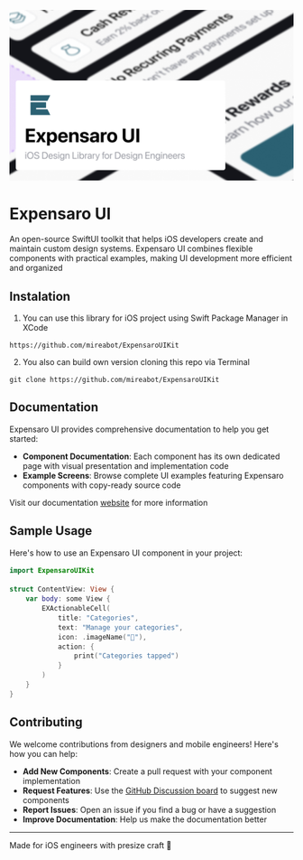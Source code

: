 ![cover](https://github.com/mireabot/ExpensaroUIKit/blob/master/Expensaro%20Cover.png)

# Expensaro UI

An open-source SwiftUI toolkit that helps iOS developers create and maintain custom design systems. Expensaro UI combines flexible components with practical examples, making UI development more efficient and organized

## Instalation
1. You can use this library for iOS project using Swift Package Manager in XCode
```
https://github.com/mireabot/ExpensaroUIKit
```
2. You also can build own version cloning this repo via Terminal
```
git clone https://github.com/mireabot/ExpensaroUIKit
```
## Documentation
Expensaro UI provides comprehensive documentation to help you get started:
- **Component Documentation**: Each component has its own dedicated page with visual presentation and implementation code
- **Example Screens**: Browse complete UI examples featuring Expensaro components with copy-ready source code

Visit our documentation [website](https://expensaro-ui.vercel.app/) for more information

## Sample Usage
Here's how to use an Expensaro UI component in your project:
```swift
import ExpensaroUIKit

struct ContentView: View {
    var body: some View {
        EXActionableCell(
            title: "Categories",
            text: "Manage your categories",
            icon: .imageName("📂"),
            action: {
                print("Categories tapped")
            }
        )
    }
}
```

## Contributing
We welcome contributions from designers and mobile engineers! Here's how you can help:

- **Add New Components**: Create a pull request with your component implementation
- **Request Features**: Use the [GitHub Discussion board](https://github.com/mireabot/ExpensaroUIKit/discussions/categories/components-request) to suggest new components
- **Report Issues**: Open an issue if you find a bug or have a suggestion
- **Improve Documentation**: Help us make the documentation better


---
Made for iOS engineers with presize craft 🍏
